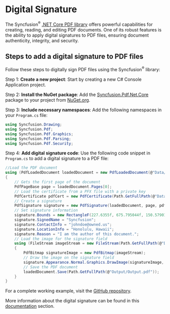# Digital Signature

The Syncfusion<sup>&reg;</sup> [.NET Core PDF library](https://www.syncfusion.com/document-processing/pdf-framework/net-core/pdf-library) offers powerful capabilities for creating, reading, and editing PDF documents. One of its robust features is the ability to apply digital signatures to PDF files, ensuring document authenticity, integrity, and security.

## Steps to add a digital signature to PDF files

Follow these steps to digitally sign PDF files using the Syncfusion<sup>&reg;</sup> library:

Step 1: **Create a new project**: Start by creating a new C# Console Application project.

Step 2: **Install the NuGet package**: Add the [Syncfusion.Pdf.Net.Core](https://www.nuget.org/packages/Syncfusion.Pdf.Net.Core/) package to your project from [NuGet.org](https://www.nuget.org/).

Step 3: **Include necessary namespaces**: Add the following namespaces in your `Program.cs` file:

```csharp
using Syncfusion.Drawing;
using Syncfusion.Pdf;
using Syncfusion.Pdf.Graphics;
using Syncfusion.Pdf.Parsing;
using Syncfusion.Pdf.Security;
```

Step 4: **Add digital signature code**: Use the following code snippet in `Program.cs` to add a digital signature to a PDF file:

```csharp
//Load the PDF document
using (PdfLoadedDocument loadedDocument = new PdfLoadedDocument(@"Data/Input.pdf"))
{
    // Gets the first page of the document
    PdfPageBase page = loadedDocument.Pages[0];
    // Load the certificate from a PFX file with a private key
    PdfCertificate pdfCert = new PdfCertificate(Path.GetFullPath(@"Data/PDF.pfx"), "syncfusion");
    // Create a signature
    PdfSignature signature = new PdfSignature(loadedDocument, page, pdfCert, "Signature");
    // Set signature information
    signature.Bounds = new RectangleF(227.6355f, 675.795044f, 150.57901f, 32.58f);
    signature.SignedName = "Syncfusion";
    signature.ContactInfo = "johndoe@owned.us";
    signature.LocationInfo = "Honolulu, Hawaii";
    signature.Reason = "I am the author of this document.";
    // Load the image for the signature field
    using (FileStream imageStream = new FileStream(Path.GetFullPath(@"Data/signature.png"), FileMode.Open, FileAccess.Read))
    {
        PdfBitmap signatureImage = new PdfBitmap(imageStream);
        // Draw the image on the signature field
        signature.Appearance.Normal.Graphics.DrawImage(signatureImage, new RectangleF(0, 0, signature.Bounds.Width, signature.Bounds.Height));
        // Save the PDF document
        loadedDocument.Save(Path.GetFullPath(@"Output/Output.pdf"));
    }
}
```

For a complete working example, visit the [GitHub repository](https://github.com/SyncfusionExamples/PDF-Examples/tree/master/Digital%20Signature/Add-a-digital-signature-to-an-existing-document/).

More information about the digital signature can be found in this [documentation](https://help.syncfusion.com/document-processing/pdf/pdf-library/net/working-with-digitalsignature) section.